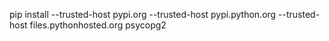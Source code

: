 
pip install --trusted-host pypi.org --trusted-host pypi.python.org --trusted-host files.pythonhosted.org psycopg2